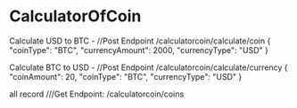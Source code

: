 # CalculatorOfCoin

Calculate USD to BTC - //Post Endpoint
/calculatorcoin/calculate/coin
{
  "coinType": "BTC",
  "currencyAmount": 2000,
  "currencyType": "USD"
}

Calculate BTC to USD - //Post Endpoint 
/calculatorcoin/calculate/currency
{
  "coinAmount": 20,
  "coinType": "BTC",
  "currencyType": "USD"
}

all record  ///Get Endpoint:
/calculatorcoin/coins
